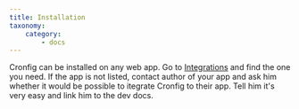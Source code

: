 ```yaml
---
title: Installation
taxonomy:
    category:
        - docs
---
```


Cronfig can be installed on any web app. Go to [Integrations](integrations) and find the one you need. If the app is not listed, contact author of your app and ask him whether it would be possible to itegrate Cronfig to their app. Tell him it's very easy and link him to the dev docs.
